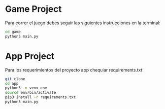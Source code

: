 # Game Project
Para correr el juego debes seguir las siguientes instrucciones en la terminal:
```sh
cd game
python3 main.py
```

# App Project
Para los requerimientos del proyecto app chequiar requirements.txt

```sh
git clone
cd app
python3 -m venv env
source env/bin/activate
pip3 install -r requirements.txt
python3 main.py

```